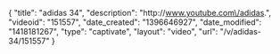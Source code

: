 {
    "title": "adidas 34",
    "description": "http:\/\/www.youtube.com\/adidas.",
    "videoid": "151557",
    "date_created": "1396646927",
    "date_modified": "1418181267",
    "type": "captivate",
    "layout": "video",
    "url": "\/v\/adidas-34\/151557"
}